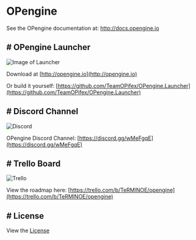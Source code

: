# OPengine

See the OPengine documentation at: http://docs.opengine.io

## # OPengine Launcher
![Image of Launcher](http://i.imgur.com/wxRNclT.png)

Download at [http://opengine.io](http://opengine.io)

Or build it yourself: [https://github.com/TeamOPifex/OPengine.Launcher](https://github.com/TeamOPifex/OPengine.Launcher)

## # Discord Channel
![Discord](http://imgur.com/vltXpws.png)

OPengine Discord Channel: [https://discord.gg/wMeFgqE](https://discord.gg/wMeFgqE)

## # Trello Board
![Trello](http://i.imgur.com/LXoKnoF.png)

View the roadmap here: [https://trello.com/b/TeRMlNOE/opengine](https://trello.com/b/TeRMlNOE/opengine)

## # License
View the [License](https://github.com/TeamOPifex/OPengine/blob/master/LICENSE)
